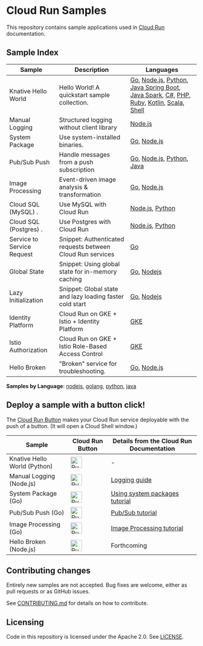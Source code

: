 # Cloud Run Samples

This repository contains sample applications used in [Cloud Run](https://cloud.google.com/run) documentation.

## Sample Index

|        Sample              |        Description                                         |     Languages                    |
| -------------------------- | ---------------------------------------------------------- | -------------------------------- |
| Knative Hello World        | Hello World! A quickstart sample collection.               | [Go][hello_go], [Node.js][hello_nodejs], [Python][hello_python], [Java Spring Boot][hello_java_spring], [Java Spark][hello_java_spark], [C#][hello_csharp], [PHP][hello_php], [Ruby][hello_ruby], [Kotlin][hello_kotlin], [Scala][hello_scala], [Shell][hello_shell] |
| Manual Logging             | Structured logging without client library                  | [Node.js][manual_logging_nodejs]  |
| System Package             | Use system-installed binaries.                             | [Go][system_package_go], [Node.js][system_package_nodejs]          |
| Pub/Sub Push               | Handle messages from a push subscription                   | [Go][pubsub_go], [Node.js][pubsub_nodejs], [Python][pubsub_python], [Java][pubsub_java] |
| Image Processing           | Event-driven image analysis & transformation               | [Go][imageproc_go], [Node.js][imageproc_nodejs]                    |
| Cloud SQL (MySQL) .        | Use MySQL with Cloud Run                                   | [Node.js][mysql_nodejs], [Python][mysql_python] |
| Cloud SQL (Postgres) .        | Use Postgres with Cloud Run                             | [Node.js][postgres_nodejs], [Python][postgres_python] |
| Service to Service Request | Snippet: Authenticated requests between Cloud Run services | [Go][authentication_go]          |
| Global State               | Snippet: Using global state for in-memory caching          | [Go][global_state_go], [Nodejs][global_state_nodejs] |
| Lazy Initialization        | Snippet: Global state and lazy loading faster cold start   | [Go][global_lazy_go], [Nodejs][global_lazy_nodejs]   |
| Identity Platform          | Cloud Run on GKE + Istio + Identity Platform               | [GKE][identity_platform_gke]     |
| Istio Authorization        | Cloud Run on GKE + Istio Role-Based Access Control         | [GKE][istio_authorization]       |
| Hello Broken               | "Broken" service for troubleshooting.                      | [Go][broken_go], [Node.js][broken_nodejs]                          |

[hello_go]: https://github.com/knative/docs/tree/master/docs/serving/samples/hello-world/helloworld-go
[hello_nodejs]: https://github.com/knative/docs/tree/master/docs/serving/samples/hello-world/helloworld-nodejs
[hello_python]: https://github.com/knative/docs/tree/master/docs/serving/samples/hello-world/helloworld-python
[hello_java_spring]: https://github.com/knative/docs/tree/master/docs/serving/samples/hello-world/helloworld-java-spring
[hello_java_spark]: https://github.com/knative/docs/tree/master/docs/serving/samples/hello-world/helloworld-java-spark
[hello_csharp]: https://github.com/knative/docs/tree/master/docs/serving/samples/hello-world/helloworld-csharp
[hello_php]: https://github.com/knative/docs/tree/master/docs/serving/samples/hello-world/helloworld-php
[hello_ruby]: https://github.com/knative/docs/tree/master/docs/serving/samples/hello-world/helloworld-ruby
[hello_kotlin]: https://github.com/knative/docs/tree/master/docs/serving/samples/hello-world/helloworld-kotlin
[hello_scala]: https://github.com/knative/docs/tree/master/docs/serving/samples/hello-world/helloworld-scala
[hello_shell]: https://github.com/knative/docs/tree/master/docs/serving/samples/hello-world/helloworld-shell
[manual_logging_nodejs]: https://github.com/GoogleCloudPlatform/nodejs-docs-samples/tree/master/run/logging-manual
[system_package_go]: https://github.com/GoogleCloudPlatform/golang-samples/tree/master/run/system_package
[system_package_nodejs]: https://github.com/GoogleCloudPlatform/nodejs-docs-samples/tree/master/run/system-package
[pubsub_go]: https://github.com/GoogleCloudPlatform/golang-samples/tree/master/run/pubsub
[pubsub_nodejs]: https://github.com/GoogleCloudPlatform/nodejs-docs-samples/tree/master/run/pubsub
[pubsub_python]: https://github.com/GoogleCloudPlatform/python-docs-samples/tree/master/run/pubsub
[pubsub_java]: https://github.com/GoogleCloudPlatform/java-docs-samples/tree/master/run/pubsub
[imageproc_go]: https://github.com/GoogleCloudPlatform/golang-samples/tree/master/run/image-processing
[imageproc_nodejs]: https://github.com/GoogleCloudPlatform/nodejs-docs-samples/tree/master/run/image-processing
[mysql_nodejs]: https://github.com/GoogleCloudPlatform/nodejs-docs-samples/tree/master/cloud-sql/mysql/mysql
[mysql_python]: https://github.com/GoogleCloudPlatform/python-docs-samples/tree/master/cloud-sql/mysql/sqlalchemy
[postgres_nodejs]: https://github.com/GoogleCloudPlatform/nodejs-docs-samples/tree/master/cloud-sql/postgres/knex
[postgres_python]: https://github.com/GoogleCloudPlatform/python-docs-samples/tree/master/cloud-sql/postgres/sqlalchemy
[authentication_go]: https://github.com/GoogleCloudPlatform/golang-samples/tree/master/run/authentication
[global_state_go]: https://github.com/GoogleCloudPlatform/golang-samples/blob/master/functions/tips/scope.go
[global_state_nodejs]: https://github.com/GoogleCloudPlatform/nodejs-docs-samples/blob/master/functions/tips/index.js#L33
[global_lazy_go]: https://github.com/GoogleCloudPlatform/golang-samples/blob/master/functions/tips/lazy.go
[global_lazy_nodejs]: https://github.com/GoogleCloudPlatform/nodejs-docs-samples/blob/master/functions/tips/index.js#L55
[identity_platform_gke]: identity-platform/gke
[istio_authorization]: istio-authorization
[broken_go]: https://github.com/GoogleCloudPlatform/golang-samples/tree/master/run/hello-broken
[broken_nodejs]: https://github.com/GoogleCloudPlatform/nodejs-docs-samples/tree/master/run/hello-broken

**Samples by Language**: [nodejs][nodejs], [golang][golang], [python][python], [java][java]

[nodejs]: https://github.com/GoogleCloudPlatform/nodejs-docs-samples/tree/master/run#readme
[golang]: https://github.com/GoogleCloudPlatform/golang-samples/tree/master/run#readme
[python]: https://github.com/GoogleCloudPlatform/python-docs-samples/tree/master/run#readme
[java]: https://github.com/GoogleCloudPlatform/java-docs-samples/tree/master/run#readme

## Deploy a sample with a button click!

The [Cloud Run Button](https://github.com/GoogleCloudPlatform/cloud-run-button)
makes your Cloud Run service deployable with the push of a button. (It will open a Cloud Shell window.)

|        Sample             |                         Cloud Run Button                        |        Details from the Cloud Run Documentation                 | 
| ------------------------- | --------------------------------------------------------------- | --------------------------------------------------------------- | 
| Knative Hello World (Python) | [<img src="https://storage.googleapis.com/cloudrun/button.svg" alt="Run on Google Cloud" height="30">][run_button_hello] | -   |
| Manual Logging (Node.js)  | [<img src="https://storage.googleapis.com/cloudrun/button.svg" alt="Run on Google Cloud" height="30">][run_button_manual_logging] |  [Logging guide][docs_logging] |
| System Package (Go)       | [<img src="https://storage.googleapis.com/cloudrun/button.svg" alt="Run on Google Cloud" height="30">][run_button_system_package] | [Using system packages tutorial][docs_system_package] |
| Pub/Sub Push (Go)         | [<img src="https://storage.googleapis.com/cloudrun/button.svg" alt="Run on Google Cloud" height="30">][run_button_pubsub]         | [Pub/Sub tutorial][docs_pubsub] |
| Image Processing (Go)     | [<img src="https://storage.googleapis.com/cloudrun/button.svg" alt="Run on Google Cloud" height="30">][run_button_imageproc]         | [Image Processing tutorial][docs_imageproc] |
| Hello Broken (Node.js)    | [<img src="https://storage.googleapis.com/cloudrun/button.svg" alt="Run on Google Cloud" height="30">][run_button_broken]         | Forthcoming |

[run_button_hello]: https://deploy.cloud.run/?git_repo=https://github.com/knative/docs&dir=docs/serving/samples/hello-world/helloworld-python
[run_button_manual_logging]: https://deploy.cloud.run/?git_repo=https://github.com/GoogleCloudPlatform/nodejs-docs-samples&dir=run/logging-manual
[run_button_system_package]: https://deploy.cloud.run/?git_repo=https://github.com/GoogleCloudPlatform/golang-samples&dir=run/system_package
[run_button_pubsub]: https://deploy.cloud.run/?git_repo=https://github.com/GoogleCloudPlatform/golang-samples&dir=run/pubsub
[run_button_imageproc]: https://deploy.cloud.run/?git_repo=https://github.com/GoogleCloudPlatform/golang-samples&dir=run/image-processing
[run_button_broken]: https://deploy.cloud.run/?git_repo=https://github.com/GoogleCloudPlatform/nodejs-docs-samples&dir=run/hello-broken

[docs_logging]: https://cloud.google.com/run/docs/logging
[docs_system_package]: https://cloud.google.com/run/docs/tutorials/system-packages
[docs_pubsub]: https://cloud.google.com/run/docs/tutorials/pubsub
[docs_imageproc]: https://cloud.google.com/run/docs/tutorials/image-processing

## Contributing changes

Entirely new samples are not accepted. Bug fixes are welcome, either as pull
requests or as GitHub issues.

See [CONTRIBUTING.md](CONTRIBUTING.md) for details on how to contribute.

## Licensing

Code in this repository is licensed under the Apache 2.0. See [LICENSE](LICENSE).
